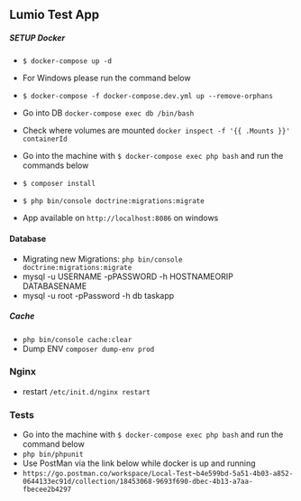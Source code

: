 ## Lumio Test App
##### SETUP Docker
* `$ docker-compose up -d`
* For Windows please run the command below
* `$ docker-compose -f docker-compose.dev.yml up --remove-orphans`
* Go into DB `docker-compose exec db /bin/bash`
* Check where volumes are mounted `docker inspect -f '{{ .Mounts }}' containerId`

* Go into the machine with `$ docker-compose exec php bash` and run the commands below
* `$ composer install`
* `$ php bin/console doctrine:migrations:migrate`

* App available on `http://localhost:8086` on windows

#### Database
* Migrating new Migrations: `php bin/console doctrine:migrations:migrate`
* mysql -u USERNAME -pPASSWORD -h HOSTNAMEORIP DATABASENAME
* mysql -u root -pPassword -h db taskapp


##### Cache
* `php bin/console cache:clear`
* Dump ENV  `composer dump-env prod`


### Nginx
* restart `/etc/init.d/nginx restart`

### Tests
* Go into the machine with `$ docker-compose exec php bash` and run the command below
* `php bin/phpunit`
* Use PostMan via the link below while docker is up and running
* `https://go.postman.co/workspace/Local-Test~b4e599bd-5a51-4b03-a852-0644133ec91d/collection/18453068-9693f690-dbec-4b13-a7aa-fbecee2b4297`
